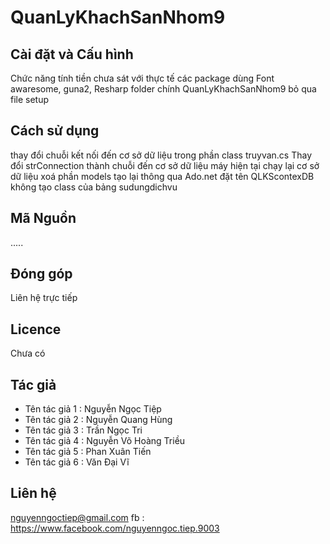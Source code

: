 # QuanLyKhachSanNhom9


## Cài đặt và Cấu hình
Chức năng tính tiền chưa sát với thực tế
các package dùng Font awaresome, guna2, Resharp
folder chính QuanLyKhachSanNhom9 bỏ qua file setup 
## Cách sử dụng

thay đổi chuỗi kết nối đến cơ sở dữ liệu trong phần class truyvan.cs 
Thay đổi strConnection thành chuỗi đến cơ sở dữ liệu máy hiện tại
chạy lại cơ sở dữ liệu xoá phần models tạo lại thông qua Ado.net đặt tên QLKScontexDB
không tạo class của bảng sudungdichvu
## Mã Nguồn

.....

## Đóng góp

Liên hệ trực tiếp

## Licence

Chưa có 

## Tác giả

- Tên tác giả 1 : Nguyễn Ngọc Tiệp
- Tên tác giả 2 : Nguyễn Quang Hùng
- Tên tác giả 3 : Trần Ngọc Tri
- Tên tác giả 4 : Nguyễn Võ Hoàng Triều
- Tên tác giả 5 : Phan Xuân Tiến
- Tên tác giả 6 : Văn Đại Vĩ

## Liên hệ

nguyenngoctiep@gmail.com
fb : https://www.facebook.com/nguyenngoc.tiep.9003
